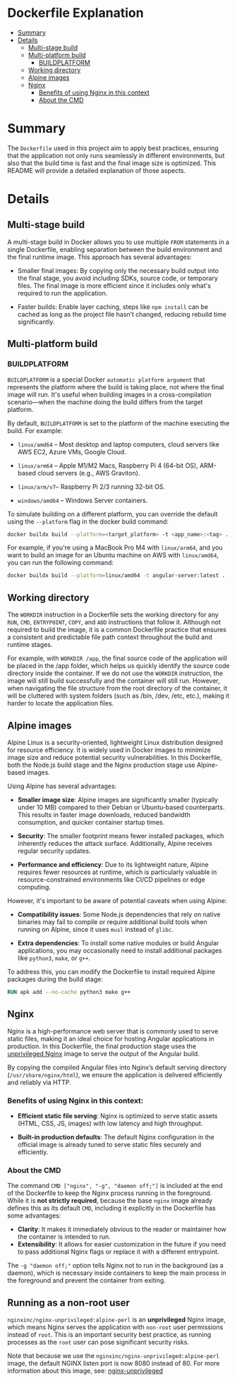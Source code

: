 # Dockerfile Explanation
- [Summary](#summary)
- [Details](#details)
  - [Multi-stage build](#multi-stage-build)
  - [Multi-platform build](#multi-platform-build)
    - [BUILDPLATFORM](#buildplatform)
  - [Working directory](#working-directory)
  - [Alpine images](#alpine-images)
  - [Nginx](#nginx)
    - [Benefits of using Nginx in this context](#benefits-of-using-nginx-in-this-context)
    - [About the CMD](#about-the-cmd)

# Summary
The `Dockerfile` used in this project aim to apply best practices, ensuring that the application not only runs seamlessly in different environments, but also that the build time is fast and the final image size is optimized. This README will provide a detailed explanation of those aspects.

# Details
## Multi-stage build
A multi-stage build in Docker allows you to use multiple `FROM` statements in a single Dockerfile, enabling separation between the build environment and the final runtime image. This approach has several advantages:

- Smaller final images: By copying only the necessary build output into the final stage, you avoid including SDKs, source code, or temporary files. The final image is more efficient since it includes only what's required to run the application.

- Faster builds: Enable layer caching, steps like `npm install` can be cached as long as the project file hasn’t changed, reducing rebuild time significantly.

## Multi-platform build
### BUILDPLATFORM
`BUILDPLATFORM` is a special Docker `automatic platform argument` that represents the platform where the build is taking place, not where the final image will run.
It's useful when building images in a cross-compilation scenario—when the machine doing the build differs from the target platform.

By default, `BUILDPLATFORM` is set to the platform of the machine executing the build.
For example:

- `linux/amd64` – Most desktop and laptop computers, cloud servers like AWS EC2, Azure VMs, Google Cloud.

- `linux/arm64` – Apple M1/M2 Macs, Raspberry Pi 4 (64-bit OS), ARM-based cloud servers (e.g., AWS Graviton).

- `linux/arm/v7`– Raspberry Pi 2/3 running 32-bit OS.

- `windows/amd64` – Windows Server containers.

To simulate building on a different platform, you can override the default using the `--platform` flag in the docker build command:

```bash
docker buildx build --platform=<target_platform> -t <app_name>:<tag> .
```

For example, if you're using a MacBook Pro M4 with `linux/arm64`, and you want to build an image for an Ubuntu machine on AWS with `linux/amd64`, you can run the following command:

```bash
docker buildx build --platform=linux/amd64 -t angular-server:latest .
```

## Working directory
The `WORKDIR` instruction in a Dockerfile sets the working directory for any `RUN`, `CMD`, `ENTRYPOINT`, `COPY`, and `ADD` instructions that follow it. Although not required to build the image, it is a common Dockerfile practice that ensures a consistent and predictable file path context throughout the build and runtime stages.

For example, with `WORKDIR /app`, the final source code of the application will be placed in the /app folder, which helps us quickly identify the source code directory inside the container. If we do not use the `WORKDIR` instruction, the image will still build successfully and the container will still run. However, when navigating the file structure from the root directory of the container, it will be cluttered with system folders (such as /bin, /dev, /etc, etc.), making it harder to locate the application files.

## Alpine images
Alpine Linux is a security-oriented, lightweight Linux distribution designed for resource efficiency. It is widely used in Docker images to minimize image size and reduce potential security vulnerabilities. In this Dockerfile, both the Node.js build stage and the Nginx production stage use Alpine-based images.

Using Alpine has several advantages:

- **Smaller image size**: Alpine images are significantly smaller (typically under 10 MB) compared to their Debian or Ubuntu-based counterparts. This results in faster image downloads, reduced bandwidth consumption, and quicker container startup times.

- **Security**: The smaller footprint means fewer installed packages, which inherently reduces the attack surface. Additionally, Alpine receives regular security updates.

- **Performance and efficiency**: Due to its lightweight nature, Alpine requires fewer resources at runtime, which is particularly valuable in resource-constrained environments like CI/CD pipelines or edge computing.

However, it's important to be aware of potential caveats when using Alpine:

- **Compatibility issues**: Some Node.js dependencies that rely on native binaries may fail to compile or require additional build tools when running on Alpine, since it uses `musl` instead of `glibc`.

- **Extra dependencies**: To install some native modules or build Angular applications, you may occasionally need to install additional packages like `python3`, `make`, or `g++`.

To address this, you can modify the Dockerfile to install required Alpine packages during the build stage:

```Dockerfile
RUN apk add --no-cache python3 make g++
```

## Nginx
Nginx is a high-performance web server that is commonly used to serve static files, making it an ideal choice for hosting Angular applications in production. In this Dockerfile, the final production stage uses the [unprivileged Nginx](#running-as-a-non-root-user) image to serve the output of the Angular build.

By copying the compiled Angular files into Nginx’s default serving directory (`/usr/share/nginx/html`), we ensure the application is delivered efficiently and reliably via HTTP.

### Benefits of using Nginx in this context:

- **Efficient static file serving**: Nginx is optimized to serve static assets (HTML, CSS, JS, images) with low latency and high throughput.

- **Built-in production defaults**: The default Nginx configuration in the official image is already tuned to serve static files securely and efficiently.

### About the CMD

The command `CMD ["nginx", "-g", "daemon off;"]` is included at the end of the Dockerfile to keep the Nginx process running in the foreground. While it is **not strictly required**, because the base `nginx` image already defines this as its default `CMD`, including it explicitly in the Dockerfile has some advantages:

- **Clarity**: It makes it immediately obvious to the reader or maintainer how the container is intended to run.
- **Extensibility**: It allows for easier customization in the future if you need to pass additional Nginx flags or replace it with a different entrypoint.

The `-g "daemon off;"` option tells Nginx not to run in the background (as a daemon), which is necessary inside containers to keep the main process in the foreground and prevent the container from exiting.

## Running as a non-root user
`nginxinc/nginx-unprivileged:alpine-perl` is an **unprivileged** Nginx image, which means Nginx serves the application with `non-root` user permissions instead of `root`. This is an important security best practice, as running processes as the `root` user can pose significant security risks.

Note that because we use the `nginxinc/nginx-unprivileged:alpine-perl` image, the default NGINX listen port is now 8080 instead of 80. For more information about this image, see: [nginx-unprivileged](https://hub.docker.com/r/nginxinc/nginx-unprivileged)